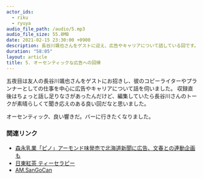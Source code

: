```yaml
---
actor_ids:
  - riku
  - ryuya
audio_file_path: /audio/5.mp3
audio_file_size: 55.8MB
date: 2021-02-15 23:30:00 +0900
description: 長谷川颯也さんをゲストに迎え、広告やキャリアについて話している回です。
duration: "58:05"
layout: article
title: 5. オーセンティックな広告への回帰
---
```


五夜目は友人の長谷川颯也さんをゲストにお招きし、彼のコピーライターやプランナーとしての仕事を中心に広告やキャリアについて話を伺いました。
収録直後はちょっと話し足りなさがあったんだけど、編集していたら長谷川さんのトークが素晴らしくて聞き応えのある良い回だなと思いました。

オーセンティック、良い響きだ。バーに行きたくなりました。

### 関連リンク

- [森永乳業「ピノ」アーモンド味発売で北海道新聞に広告、文春との連動企画も](https://www.advertimes.com/20201203/article330252/)
- [日東紅茶 ティーセラピー](https://a-dot.co.jp/projects/nittoh-teatherapy)
- [AM.SanGoCan](http://350can.beer/)
